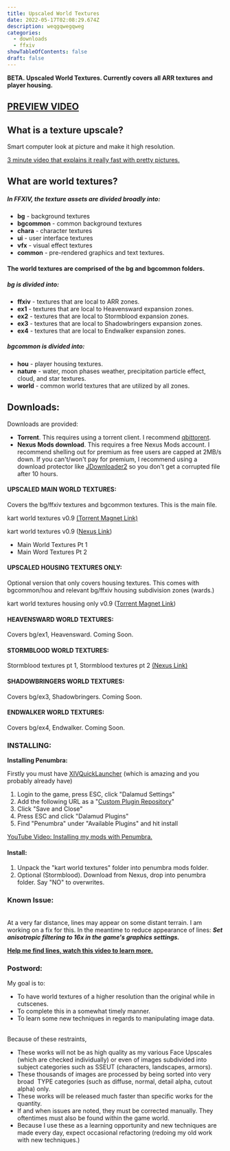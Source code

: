 ```yaml
---
title: Upscaled World Textures
date: 2022-05-17T02:08:29.674Z
description: weqgqwegqweg
categories:
  - downloads
  - ffxiv
showTableOfContents: false
draft: false
---
```

**BETA. Upscaled World Textures. Currently covers all ARR textures and player housing.** 

## **[PREVIEW VIDEO](https://www.youtube.com/watch?v=fSO48HBqFyA)**

## **What is a texture upscale?**

Smart computer look at picture and make it high resolution.

[3 minute video that explains it really fast with pretty pictures.](https://www.youtube.com/watch?v=Fix6u4pksrg)

## **What are world textures?**

##### In FFXIV, the texture assets are divided broadly into:

* **bg** - background textures
* **bgcommon** - common background textures
* **chara** - character textures
* **ui** - user interface textures
* **vfx** - visual effect textures
* **common** - pre-rendered graphics and text textures.

#### The world textures are comprised of the **bg** and **bgcommon** folders.

##### **bg** is divided into:

* **ffxiv** - textures that are local to ARR zones.
* **ex1** - textures that are local to Heavensward expansion zones.
* **ex2** - textures that are local to Stormblood expansion zones.
* **ex3** - textures that are local to Shadowbringers expansion zones.
* **ex4** - textures that are local to Endwalker expansion zones.

##### **bgcommon** is divided into:

* **hou** - player housing textures.
* **nature** - water, moon phases weather, precipitation particle effect, cloud, and star textures.
* **world** - common world textures that are utilized by all zones.

## Downloads:

Downloads are provided: 

* **Torrent**. This requires using a torrent client. I recommend [qbittorent](https://www.qbittorrent.org).
* **Nexus Mods download**. This requires a free Nexus Mods account. I recommend shelling out for premium as free users are capped at 2MB/s down. If you can't/won't pay for premium, I recommend using a download protector like [JDownloader2](https://jdownloader.org/jdownloader2) so you don't get a corrupted file after 10 hours.

#### UPSCALED MAIN WORLD TEXTURES:

Covers the bg/ffxiv textures and bgcommon textures. This is the main file.

kart world textures v0.9 [(Torrent Magnet Link)](magnet:?xt=urn:btih:53eab8c1318a8682a417a1add131469a7ae4901b&dn=kart%20world%20textures%200.9.0&tr=udp%3A%2F%2Ftracker.openbittorrent.com%3A80&tr=udp%3A%2F%2Fopentor.org%3A2710&tr=udp%3A%2F%2Ftracker.ccc.de%3A80&tr=udp%3A%2F%2Ftracker.blackunicorn.xyz%3A6)

kart world textures v0.9 ([Nexus Link](https://www.nexusmods.com/finalfantasy14/mods/1505?tab=files)) 

* Main World Textures Pt 1
* Main Word Textures Pt 2

#### UPSCALED HOUSING TEXTURES ONLY:

Optional version that only covers housing textures. This comes with bgcommon/hou and relevant bg/ffxiv housing subdivision zones (wards.)

kart world textures housing only v0.9 ([Torrent Magnet Link](magnet:?xt=urn:btih:c6a28befa963bad4f65d263ee45977390d56d1be&dn=kart%20world%20textures%20only%20housing&tr=udp://tracker.cyberia.is:6969/announce&tr=udp://tracker.port443.xyz:6969/announce&tr=http://tracker3.itzmx.com:6961/announce&tr=udp://tracker.moeking.me:6969/announce&tr=http://vps02.net.orel.ru:80/announce&tr=http://tracker.openzim.org:80/announce&tr=udp://tracker.skynetcloud.tk:6969/announce&tr=https://1.tracker.eu.org:443/announce&tr=https://3.tracker.eu.org:443/announce&tr=http://re-tracker.uz:80/announce&tr=https://tracker.parrotsec.org:443/announce&tr=udp://explodie.org:6969/announce&tr=udp://tracker.filemail.com:6969/announce&tr=udp://tracker.nyaa.uk:6969/announce&tr=udp://retracker.netbynet.ru:2710/announce&tr=http://tracker.gbitt.info:80/announce&tr=http://tracker2.dler.org:80/announce))

#### HEAVENSWARD WORLD TEXTURES:

Covers bg/ex1, Heavensward. Coming Soon.

#### STORMBLOOD WORLD TEXTURES:

Stormblood textures pt 1, Stormblood textures pt 2 [(Nexus Link)](https://www.nexusmods.com/finalfantasy14/mods/1505)

#### SHADOWBRINGERS WORLD TEXTURES:

Covers bg/ex3, Shadowbringers. Coming Soon.

#### ENDWALKER WORLD TEXTURES:

Covers bg/ex4, Endwalker. Coming Soon.

### INSTALLING:

**Installing Penumbra:**

Firstly you must have [XIVQuickLauncher](https://github.com/goatcorp/FFXIVQuickLauncher/releases) (which is amazing and you probably already have)

1. Login to the game, press ESC, click "Dalamud Settings"
2. Add the following URL as a "[Custom Plugin Repository](https://raw.githubusercontent.com/xivdev/Penumbra/master/repo.json)" 
3. Click "Save and Close"
4. Press ESC and click "Dalamud Plugins"
5. Find "Penumbra" under "Available Plugins" and hit install

[YouTube Video: Installing my mods with Penumbra.](https://www.youtube.com/watch?v=J6T-Ro-WOnM)

#### **Install:**

1. Unpack the "kart world textures" folder into penumbra mods folder.
2. Optional (Stormblood). Download from Nexus, drop into penumbra folder. Say "NO" to overwrites.

### **Known Issue:**

\
At a very far distance, lines may appear on some distant terrain. I am working on a fix for this. In the meantime to reduce appearance of lines: ***Set anisotropic filtering to 16x in the game's graphics settings.***

**[Help me find lines, watch this video to learn more.](https://www.youtube.com/watch?v=dpw12u1zrPY&feature=emb_title)**

### **Postword**:

My goal is to:

* To have world textures of a higher resolution than the original while in cutscenes.
* To complete this in a somewhat timely manner.
* To learn some new techniques in regards to manipulating image data.

\
Because of these restraints,

* These works will not be as high quality as my various Face Upscales (which are checked individually) or even of images subdivided into subject categories such as SSEUT (characters, landscapes, armors).
* These thousands of images are processed by being sorted into very broad  TYPE categories (such as diffuse, normal, detail alpha, cutout alpha) only.
* These works will be released much faster than specific works for the quantity.
* If and when issues are noted, they must be corrected manually. They oftentimes must also be found within the game world.
* Because I use these as a learning opportunity and new techniques are made every day, expect occasional refactoring (redoing my old work with new techniques.)